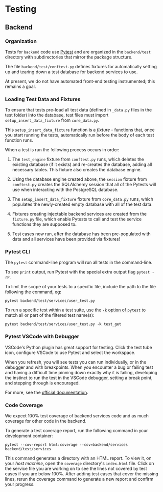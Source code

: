 # Testing

## Backend

### Organization

Tests for `backend` code use [Pytest](https://doc.pytest.org/) and are organized in the `backend/test` directory
with subdirectories that mirror the package structure.

The file `backend/test/conftest.py` defines fixtures for automatically setting up and tearing down a test database for backend services to use.

At present, we do not have automated front-end testing instrumented; this remains a goal.

### Loading Test Data and Fixtures

To ensure that tests pre-load all test data (defined in `_data.py` files in the test folder) into the database, test files must import `setup_insert_data_fixture` from `core_data.py`.

This `setup_insert_data_fixture` function is a _fixture_ - functions that, once you start running the tests, automatically run before the body of each test function runs.

When a test is run the following process occurs in order:

1. The `test_engine` fixture from `conftest.py` runs, which deletes the existing database (if it exists) and re-creates the database, adding all necessary tables. This fixture also creates the database engine.

2. Using the database engine created above, the `session` fixture from `conftest.py` creates the SQLAlchemy session that all of the Pytests will use when interacting with the PostgreSQL database.

3. The `setup_insert_data_fixture` fixture from `core_data.py` runs, which populates the newly-created empty database with all of the test data.

4. Fixtures creating injectable backend services are created from the `fixture.py` file, which enable Pytests to call and test the service functions they are supposed to.

5. Test cases now run, after the database has been pre-populated with data and all services have been provided via fixtures!

### Pytest CLI

The `pytest` command-line program will run all tests in the command-line.

To see `print` output, run Pytest with the special extra output flag `pytest -rP`.

To limit the scope of your tests to a specific file, include the path to the file following the command, eg:

`pytest backend/test/services/user_test.py`

To run a specific test within a test suite, use the [`-k` option of `pytest`](https://docs.pytest.org/en/latest/example/markers.html#using-k-expr-to-select-tests-based-on-their-name) to match all or part of the filtered test name(s):

`pytest backend/test/services/user_test.py -k test_get`

### Pytest VSCode with Debugger

VSCode's Python plugin has great support for testing. Click the test tube icon, configure VSCode to use Pytest and select the workspace.

When you refresh, you will see tests you can run individually, or in the debugger and with breakpoints. When you encounter a bug or failing test and having a difficult time pinning down exactly why it is failing, developing the instinct to run the test in the VSCode debugger, setting a break point, and stepping through is encouraged.

For more, see the [official documentation](https://code.visualstudio.com/docs/python/testing).

### Code Coverage

We expect 100% test coverage of backend services code and as much coverage for other code in the backend.

To generate a test coverage report, run the following command in your development container:

`pytest --cov-report html:coverage --cov=backend/services backend/test/services`

This command generates a directory with an HTML report. To view it, on your _host machine_, open the `coverage` directory's `index.html` file. Click on the service file you are working on to see the lines not covered by test cases if you are below 100%. After adding test cases that cover the missing lines, rerun the coverage command to generate a new report and confirm your progress.
